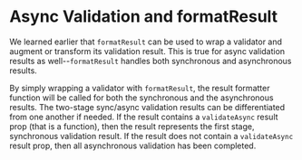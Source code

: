 # Async Validation and formatResult

We learned earlier that `formatResult` can be used to wrap a validator and augment or transform its validation result. This is true for async validation results as well--`formatResult` handles both synchronous and asynchronous results.

By simply wrapping a validator with `formatResult`, the result formatter function will be called for both the synchronous and the asynchronous results. The two-stage sync/async validation results can be differentiated from one another if needed. If the result contains a `validateAsync` result prop \(that is a function\), then the result represents the first stage, synchronous validation result. If the result does not contain a `validateAsync` result prop, then all asynchronous validation has been completed.

